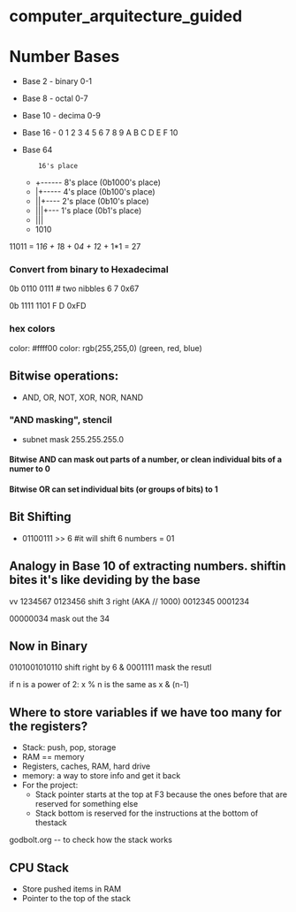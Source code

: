 # computer_arquitecture_guided

# Number Bases

- Base 2 - binary 0-1
- Base 8 - octal 0-7
- Base 10 - decima 0-9
- Base 16 - 0 1 2 3 4 5 6 7 8 9 A B C D E F 10
- Base 64

          16's place

  - +------ 8's place (0b1000's place)
  - |+----- 4's place (0b100's place)
  - ||+---- 2's place (0b10's place)
  - |||+--- 1's place (0b1's place)
  - |||
  - 1010

11011 = 1*16 + 1*8 + 0*4 + 1*2 + 1\*1 = 27

### Convert from binary to Hexadecimal

0b 0110 0111 # two nibbles
6 7
0x67

0b 1111 1101
F D
0xFD

### hex colors

color: #ffff00
color: rgb(255,255,0) (green, red, blue)

## Bitwise operations:

- AND, OR, NOT, XOR, NOR, NAND

### "AND masking", stencil

- subnet mask 255.255.255.0

#### Bitwise AND can mask out parts of a number, or clean individual bits of a numer to 0

#### Bitwise OR can set individual bits (or groups of bits) to 1

## Bit Shifting

- 01100111 >> 6 #it will shift 6 numbers = 01

## Analogy in Base 10 of extracting numbers. shiftin bites it's like deviding by the base

vv
1234567
0123456 shift 3 right (AKA // 1000)
0012345
0001234

00000034 mask out the 34

## Now in Binary

0101001010110 shift right by 6
& 0001111 mask the resutl

if n is a power of 2:
x % n
is the same as
x & (n-1)

## Where to store variables if we have too many for the registers?

- Stack: push, pop, storage
- RAM == memory
- Registers, caches, RAM, hard drive
- memory: a way to store info and get it back
- For the project:
  - Stack pointer starts at the top at F3 because the ones before that are reserved for something else
  - Stack bottom is reserved for the instructions at the bottom of thestack

godbolt.org -- to check how the stack works

## CPU Stack

- Store pushed items in RAM
- Pointer to the top of the stack
